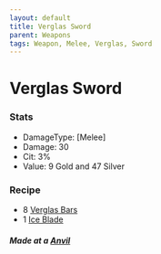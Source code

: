 ```yaml
---
layout: default
title: Verglas Sword
parent: Weapons
tags: Weapon, Melee, Verglas, Sword
---
```


# Verglas Sword

### Stats
- DamageType: [Melee]
- Damage: 30
- Cit: 3%
- Value: 9 Gold and 47 Silver

### Recipe
- 8 [Verglas Bars](https://ricklugtigheid.github.io/SupernovaMod/docs/items/materials/verglas_bar)
- 1 [Ice Blade](https://terraria.gamepedia.com/Ice_Blade)

##### Made at a [Anvil](https://terraria.gamepedia.com/Anvil)